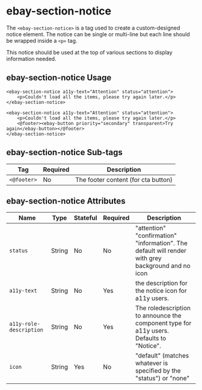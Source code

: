 # ebay-section-notice

The `<ebay-section-notice>` is a tag used to create a custom-designed notice element. The notice can be single or multi-line but each line should be wrapped inside a `<p>` tag.

This notice should be used at the top of various sections to display information needed.

## ebay-section-notice Usage

```marko
<ebay-section-notice a11y-text="Attention" status="attention">
    <p>Couldn't load all the items, please try again later.</p>
</ebay-section-notice>
```

```marko
<ebay-section-notice a11y-text="Attention" status="attention">
    <p>Couldn't load all the items, please try again later.</p>
    <@footer><ebay-button priority="secondary" transparent>Try again</ebay-button></@footer>
</ebay-section-notice>
```

## ebay-section-notice Sub-tags

Tag | Required | Description
--- | --- | ---
`<@footer>` | No | The footer content (for cta button)

## ebay-section-notice Attributes

Name | Type | Stateful | Required | Description
--- | --- | --- | --- | ---
`status`  | String | No | No | "attention"  "confirmation" "information".  The default will render with grey background and no icon
`a11y-text` | String | No | Yes | the description for the notice icon for a11y users.
`a11y-role-description` | String | No | Yes | The roledescription to announce the component type for a11y users. Defaults to "Notice".
`icon` | String | Yes | No | "default" (matches whatever is specified by the "status") or "none"
